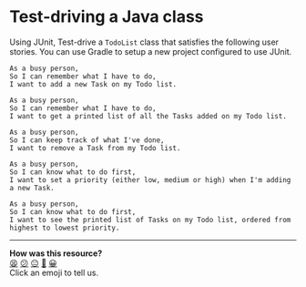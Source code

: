 # Test-driving a Java class

Using JUnit, Test-drive a `TodoList` class that satisfies the following user stories. You can use Gradle to setup a new project configured to use JUnit. 

```
As a busy person,
So I can remember what I have to do,
I want to add a new Task on my Todo list.
```

```
As a busy person,
So I can remember what I have to do,
I want to get a printed list of all the Tasks added on my Todo list.
```

```
As a busy person,
So I can keep track of what I've done,
I want to remove a Task from my Todo list.
```

```
As a busy person,
So I can know what to do first,
I want to set a priority (either low, medium or high) when I'm adding a new Task.
```

```
As a busy person,
So I can know what to do first,
I want to see the printed list of Tasks on my Todo list, ordered from highest to lowest priority.
```


<!-- BEGIN GENERATED SECTION DO NOT EDIT -->

---

**How was this resource?**  
[😫](https://airtable.com/shrUJ3t7KLMqVRFKR?prefill_Repository=makersacademy%2Fjava-fundamentals-with-intellij&prefill_File=practicals%2Ftest-driving%2FREADME.md&prefill_Sentiment=😫) [😕](https://airtable.com/shrUJ3t7KLMqVRFKR?prefill_Repository=makersacademy%2Fjava-fundamentals-with-intellij&prefill_File=practicals%2Ftest-driving%2FREADME.md&prefill_Sentiment=😕) [😐](https://airtable.com/shrUJ3t7KLMqVRFKR?prefill_Repository=makersacademy%2Fjava-fundamentals-with-intellij&prefill_File=practicals%2Ftest-driving%2FREADME.md&prefill_Sentiment=😐) [🙂](https://airtable.com/shrUJ3t7KLMqVRFKR?prefill_Repository=makersacademy%2Fjava-fundamentals-with-intellij&prefill_File=practicals%2Ftest-driving%2FREADME.md&prefill_Sentiment=🙂) [😀](https://airtable.com/shrUJ3t7KLMqVRFKR?prefill_Repository=makersacademy%2Fjava-fundamentals-with-intellij&prefill_File=practicals%2Ftest-driving%2FREADME.md&prefill_Sentiment=😀)  
Click an emoji to tell us.

<!-- END GENERATED SECTION DO NOT EDIT -->
